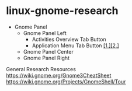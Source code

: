 # linux-gnome-research

* Gnome Panel
  *  Gnome Panel Left 
     * Activities Overview Tab Button
     * Application Menu Tab Button [[1.]](https://wiki.gnome.org/Design/OS/AppMenu)[[2.]](https://wiki.gnome.org/HowDoI/ApplicationMenu)
  * Gnome Panel Center
  * Gnome Panel Right
  
  
General Research Resources  
https://wiki.gnome.org/Gnome3CheatSheet  
https://wiki.gnome.org/Projects/GnomeShell/Tour  
